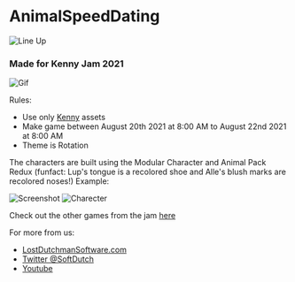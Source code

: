 # AnimalSpeedDating

![Line Up](https://img.itch.zone/aW1nLzY4OTA1NTcucG5n/original/kPDm2j.png)

### Made for Kenny Jam 2021

![Gif](https://img.itch.zone/aW1nLzY3OTQ1NDEuZ2lm/original/F%2FxaEn.gif)

Rules:
* Use only [Kenny](https://kenney.nl/) assets
* Make game between August 20th 2021 at 8:00 AM to August 22nd 2021 at 8:00 AM
* Theme is Rotation


The characters are built using the Modular Character and Animal Pack Redux 
(funfact: Lup's tongue is a recolored shoe and Alle's blush marks are recolored noses!)
Example:

![Screenshot](https://img.itch.zone/aW1hZ2UvMTE2NzY0NC82Nzk0NTI2LnBuZw==/original/25KtD6.png)
![Charecter](https://img.itch.zone/aW1nLzY3OTQ1NTgucG5n/original/G4JqhY.png)

Check out the other games from the jam [here](https://itch.io/jam/kenney-jam-2021/entries)

For more from us:
* [LostDutchmanSoftware.com](http://lostdutchmansoftware.com/)
* [Twitter @SoftDutch](https://twitter.com/SoftDutch)
* [Youtube](https://www.youtube.com/channel/UC0DOBzJirr9YCc0CMP7X32g)
